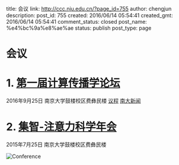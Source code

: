title: 会议
link: http://ccc.nju.edu.cn/?page_id=755
author: chengjun
description: 
post_id: 755
created: 2016/06/14 05:54:41
created_gmt: 2016/06/14 05:54:41
comment_status: closed
post_name: %e4%bc%9a%e8%ae%ae
status: publish
post_type: page

# 会议

# 1. [第一届计算传播学论坛](/?page_id=768)

2016年9月25日 南京大学鼓楼校区费彝民楼 [议程](/?p=911) [南大新闻](http://www.nju.edu.cn/70/74/c3674a159860/page.htm)

# 2. [集智-注意力科学年会](/?page_id=763)

2015年7月25日 南京大学鼓楼校区费彝民楼

![Conference](/wp-content/uploads/2016/06/Conference.jpg)